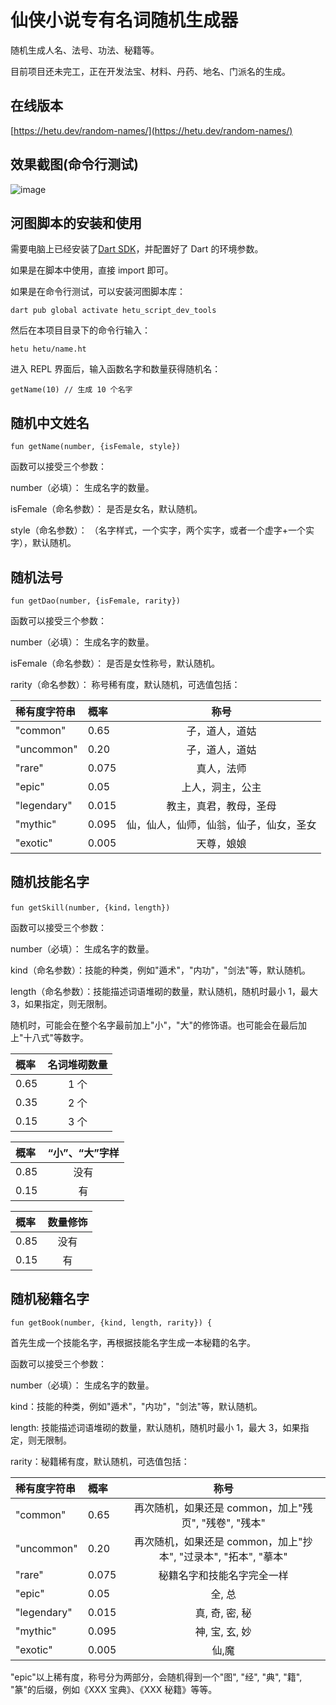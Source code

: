 # 仙侠小说专有名词随机生成器

随机生成人名、法号、功法、秘籍等。

目前项目还未完工，正在开发法宝、材料、丹药、地名、门派名的生成。

## 在线版本

[https://hetu.dev/random-names/](https://hetu.dev/random-names/)

## 效果截图(命令行测试)

![image](https://user-images.githubusercontent.com/2274141/146952590-ad2593e5-f5d7-4c66-aa7e-8678dcc2c170.png)

## 河图脚本的安装和使用

需要电脑上已经安装了[Dart SDK](https://gekorm.com/dart-windows/)，并配置好了 Dart 的环境参数。

如果是在脚本中使用，直接 import 即可。

如果是在命令行测试，可以安装河图脚本库：

```
dart pub global activate hetu_script_dev_tools
```

然后在本项目目录下的命令行输入：

```
hetu hetu/name.ht
```

进入 REPL 界面后，输入函数名字和数量获得随机名：

```
getName(10) // 生成 10 个名字
```

## 随机中文姓名

```
fun getName(number, {isFemale, style})
```

函数可以接受三个参数：

number（必填）： 生成名字的数量。

isFemale（命名参数）： 是否是女名，默认随机。

style（命名参数）： （名字样式，一个实字，两个实字，或者一个虚字+一个实字），默认随机。

## 随机法号

```
fun getDao(number, {isFemale, rarity})
```

函数可以接受三个参数：

number（必填）： 生成名字的数量。

isFemale（命名参数）： 是否是女性称号，默认随机。

rarity（命名参数）： 称号稀有度，默认随机，可选值包括：

| 稀有度字符串 | 概率  |                  称号                  |
| :----------- | :---- | :------------------------------------: |
| "common"     | 0.65  |             子，道人，道姑             |
| "uncommon"   | 0.20  |             子，道人，道姑             |
| "rare"       | 0.075 |               真人，法师               |
| "epic"       | 0.05  |            上人，洞主，公主            |
| "legendary"  | 0.015 |         教主，真君，教母，圣母         |
| "mythic"     | 0.095 | 仙，仙人，仙师，仙翁，仙子，仙女，圣女 |
| "exotic"     | 0.005 |               天尊，娘娘               |

## 随机技能名字

```
fun getSkill(number, {kind，length})
```

函数可以接受三个参数：

number（必填）： 生成名字的数量。

kind（命名参数）：技能的种类，例如"遁术"，"内功"，"剑法"等，默认随机。

length（命名参数）：技能描述词语堆砌的数量，默认随机，随机时最小 1，最大 3，如果指定，则无限制。

随机时，可能会在整个名字最前加上"小"，"大"的修饰语。也可能会在最后加上"十八式"等数字。

| 概率 | 名词堆砌数量 |
| :--- | :----------: |
| 0.65 |     1 个     |
| 0.35 |     2 个     |
| 0.15 |     3 个     |

| 概率 | “小”、“大”字样 |
| :--- | :------------: |
| 0.85 |      没有      |
| 0.15 |       有       |

| 概率 | 数量修饰 |
| :--- | :------: |
| 0.85 |   没有   |
| 0.15 |    有    |

## 随机秘籍名字

```
fun getBook(number, {kind, length, rarity}) {
```

首先生成一个技能名字，再根据技能名字生成一本秘籍的名字。

函数可以接受三个参数：

number（必填）： 生成名字的数量。

kind：技能的种类，例如"遁术"，"内功"，"剑法"等，默认随机。

length: 技能描述词语堆砌的数量，默认随机，随机时最小 1，最大 3，如果指定，则无限制。

rarity：秘籍稀有度，默认随机，可选值包括：

| 稀有度字符串 | 概率  |                              称号                               |
| :----------- | :---- | :-------------------------------------------------------------: |
| "common"     | 0.65  |      再次随机，如果还是 common，加上"残页", "残卷", "残本"      |
| "uncommon"   | 0.20  | 再次随机，如果还是 common，加上"抄本", "过录本", "拓本", "摹本" |
| "rare"       | 0.075 |                   秘籍名字和技能名字完全一样                    |
| "epic"       | 0.05  |                             全, 总                              |
| "legendary"  | 0.015 |                         真, 奇, 密, 秘                          |
| "mythic"     | 0.095 |                         神, 宝, 玄, 妙                          |
| "exotic"     | 0.005 |                              仙,魔                              |

"epic"以上稀有度，称号分为两部分，会随机得到一个"图", "经", "典", "籍", "篆"的后缀，例如《XXX 宝典》、《XXX 秘籍》等等。
